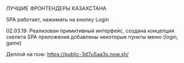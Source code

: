 ЛУЧШИЕ ФРОНТЕНДЕРЫ КАЗАХСТАНА

SPA работает, нажимать на кнопку Login

02.03.19: Реализован примитивный интерфейс, создана концепция скелета SPA приложения
          добавлены некоторые пункты меню (login, game)

Деплой на now: https://public-3d7u5aa3s.now.sh/
